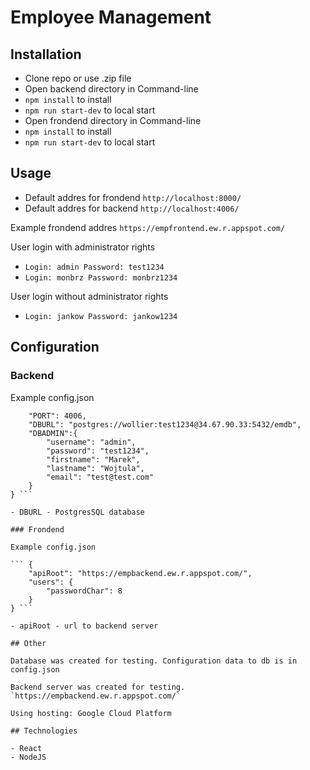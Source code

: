 # Employee Management
 

## Installation

- Clone repo or use .zip file
- Open backend directory in Command-line
- `npm install` to install 
- `npm run start-dev` to local start 
- Open frondend directory in Command-line
- `npm install` to install 
- `npm run start-dev` to local start 

## Usage

- Default addres for frondend `http://localhost:8000/`
- Default addres for backend `http://localhost:4006/`

Example frondend addres `https://empfrontend.ew.r.appspot.com/`

User login with administrator rights  
- `Login: admin Password: test1234`
- `Login: monbrz Password: monbrz1234`
   
User login  without administrator rights  
- `Login: jankow Password: jankow1234`


## Configuration

### Backend

Example config.json

``` {
    "PORT": 4006,
    "DBURL": "postgres://wollier:test1234@34.67.90.33:5432/emdb",
    "DBADMIN":{
        "username": "admin",
        "password": "test1234",
        "firstname": "Marek",
        "lastname": "Wojtula",
        "email": "test@test.com"
    }
} ```

- DBURL - PostgresSQL database

### Frondend

Example config.json

``` {
    "apiRoot": "https://empbackend.ew.r.appspot.com/",
    "users": {
        "passwordChar": 8
    }
} ```

- apiRoot - url to backend server

## Other

Database was created for testing. Configuration data to db is in config.json

Backend server was created for testing. `https://empbackend.ew.r.appspot.com/`

Using hosting: Google Cloud Platform

## Technologies

- React
- NodeJS


